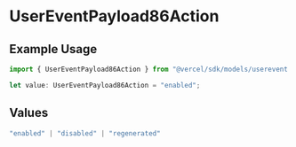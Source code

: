 # UserEventPayload86Action

## Example Usage

```typescript
import { UserEventPayload86Action } from "@vercel/sdk/models/userevent.js";

let value: UserEventPayload86Action = "enabled";
```

## Values

```typescript
"enabled" | "disabled" | "regenerated"
```
